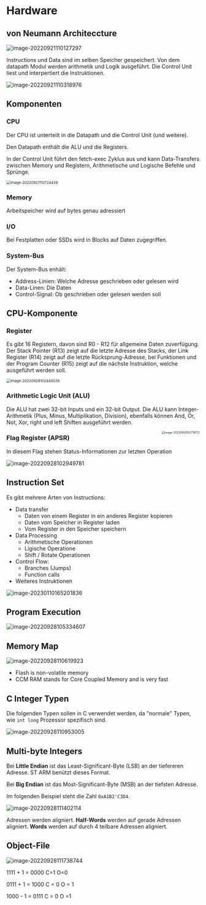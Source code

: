 # Hardware

## von Neumann Architeccture

![image-20220921110127297](res/image-20220921110127297.png)

Instructions und Data sind im selben Speicher gespeichert. Von dem datapath Modul werden arithmetik und Logik ausgeführt.  Die Control Unit liest und interpertiert die Instruktionen.

![image-20220921110318976](res/image-20220921110318976.png)

## Komponenten

### CPU

Der CPU ist unterteilt in die  Datapath und die Control Unit (und weitere). 

Den Datapath enthält die ALU und die Registers. 

In der Control Unit führt den fetch-exec Zyklus aus und kann Data-Transfers zwischen Memory und Registern, Arithmetische und Logische Befehle und Sprünge.

<img src="res/image-20220921110724439.png" alt="image-20220921110724439" style="zoom:67%;" />

### Memory

Arbeitspeicher wird auf bytes genau adressiert

### I/O

Bei Festplatten oder SSDs wird in Blocks auf Daten zugegriffen.

### System-Bus

Der System-Bus enhält:

* Address-Linien: Welche Adresse geschrieben oder gelesen wird
* Data-Linen: Die Daten
* Control-Signal: Ob geschrieben oder gelesen werden soll

## CPU-Komponente

### Register

Es gibt 16 Registern, davon sind R0 - R12 für allgemeine Daten zuverfügung. Der Stack Pointer (R13) zeigt auf die letzte Adresse des Stacks, der Link Register (R14) zeigt auf die letzte Rücksprung-Adresse, bei Funktionen und der Program Counter (R15) zeigt auf die nächste Instruktion, welche ausgeführt werden soll.

<img src="res/image-20220928102440026.png" alt="image-20220928102440026" style="zoom:67%;" />

### Arithmetic Logic Unit (ALU)

Die ALU hat zwei 32-bit Inputs und ein 32-bit Output. Die ALU kann Integer-Arithmetik (Plus, Minus, Multiplikation, Division), ebenfalls können And, Or, Not, Xor, right und left Shiften ausgeführt werden.

<img src="res/image-20220928102718172.png" alt="image-20220928102718172" style="zoom:50%; float: right" /> 

### Flag Register (APSR)

In diesem Flag stehen Status-Informationen zur letzten Operation

![image-20220928102949781](res/image-20220928102949781.png)

## Instruction Set

Es gibt mehrere Arten von Instructions:

* Data transfer
  * Daten von einem Register in ein anderes Register kopieren
  * Daten vom Speicher in Register laden
  * Vom Register in den Speicher speichern
* Data Processing
  * Arithmetische Operationen
  * Ligische Operatione
  * Shift / Rotate Operationen
* Control Flow:
  * Branches (Jumps)
  * Function calls
* Weiteres Instruktionen

![image-20230110165201836](res/01_Hardware/image-20230110165201836.png)

## Program Execution

![image-20220928105334607](res/image-20220928105334607.png)

## Memory Map

![image-20220928110619923](res/image-20220928110619923.png)

* Flash is non-volatile memory
* CCM RAM stands for Core Coupled Memory and is very fast

## C Integer Typen

Die folgenden Typen sollen in C verwendet werden, da "normale" Typen, wie `int long` Prozessor spezifisch sind.

![image-20220928110953005](res/image-20220928110953005.png)

## Multi-byte Integers

Bei **Little Endian** ist das Least-Significant-Byte (LSB) an der tiefereren Adresse. ST ARM benützt dieses Format.

Bei **Big Endian** ist das Most-Significant-Byte (MSB) an der tiefsten Adresse.

Im folgenden Beispiel steht die Zahl `0xA1B2'C3D4`.

![image-20220928111402114](res/image-20220928111402114.png)

Adressen werden aligniert. **Half-Words** werden auf gerade Adressen aligniert. **Words** werden auf durch 4 teilbare Adressen aligniert.

## Object-File

![image-20220928111738744](res/image-20220928111738744.png)

1111 + 1 = 0000 C=1 O=0

0111 + 1 = 1000 C = 0 O = 1

1000 - 1 = 0111 C = 0 O =1
